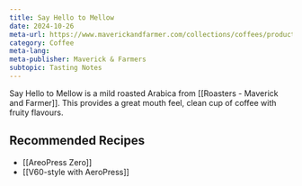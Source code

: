 ```yaml
---
title: Say Hello to Mellow
date: 2024-10-26
meta-url: https://www.maverickandfarmer.com/collections/coffees/products/say-hello-to-mellow
category: Coffee
meta-lang: 
meta-publisher: Maverick & Farmers
subtopic: Tasting Notes
---
```

Say Hello to Mellow is a mild roasted Arabica from [[Roasters - Maverick and Farmer]]. This provides a great mouth feel, clean cup of coffee with fruity flavours. 

## Recommended Recipes
- [[AreoPress Zero]]
- [[V60-style with AeroPress]]
